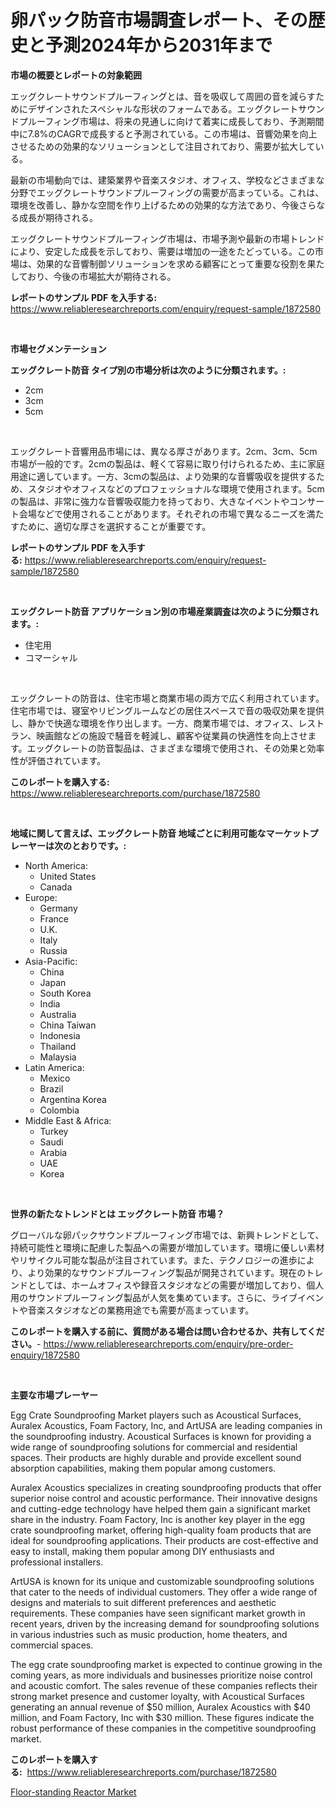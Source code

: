 <p><h1>卵パック防音市場調査レポート、その歴史と予測2024年から2031年まで</h1></p><p><strong>市場の概要とレポートの対象範囲</strong></p>
<p><p>エッグクレートサウンドプルーフィングとは、音を吸収して周囲の音を減らすためにデザインされたスペシャルな形状のフォームである。エッグクレートサウンドプルーフィング市場は、将来の見通しに向けて着実に成長しており、予測期間中に7.8%のCAGRで成長すると予測されている。この市場は、音響効果を向上させるための効果的なソリューションとして注目されており、需要が拡大している。</p><p>最新の市場動向では、建築業界や音楽スタジオ、オフィス、学校などさまざまな分野でエッグクレートサウンドプルーフィングの需要が高まっている。これは、環境を改善し、静かな空間を作り上げるための効果的な方法であり、今後さらなる成長が期待される。</p><p>エッグクレートサウンドプルーフィング市場は、市場予測や最新の市場トレンドにより、安定した成長を示しており、需要は増加の一途をたどっている。この市場は、効果的な音響制御ソリューションを求める顧客にとって重要な役割を果たしており、今後の市場拡大が期待される。</p></p>
<p><strong>レポートのサンプル PDF を入手する:</strong> <a href="https://www.reliableresearchreports.com/enquiry/request-sample/1872580">https://www.reliableresearchreports.com/enquiry/request-sample/1872580</a></p>
<p>&nbsp;</p>
<p><strong>市場セグメンテーション</strong></p>
<p><strong>エッグクレート防音 タイプ別の市場分析は次のように分類されます。:</strong></p>
<p><ul><li>2cm</li><li>3cm</li><li>5cm</li></ul></p>
<p>&nbsp;</p>
<p><p>エッグクレート音響用品市場には、異なる厚さがあります。2cm、3cm、5cm市場が一般的です。2cmの製品は、軽くて容易に取り付けられるため、主に家庭用途に適しています。一方、3cmの製品は、より効果的な音響吸収を提供するため、スタジオやオフィスなどのプロフェッショナルな環境で使用されます。5cmの製品は、非常に強力な音響吸収能力を持っており、大きなイベントやコンサート会場などで使用されることがあります。それぞれの市場で異なるニーズを満たすために、適切な厚さを選択することが重要です。</p></p>
<p><strong>レポートのサンプル PDF を入手する:</strong>&nbsp;<a href="https://www.reliableresearchreports.com/enquiry/request-sample/1872580">https://www.reliableresearchreports.com/enquiry/request-sample/1872580</a></p>
<p>&nbsp;</p>
<p><strong> エッグクレート防音 アプリケーション別の市場産業調査は次のように分類されます。:</strong></p>
<p><ul><li>住宅用</li><li>コマーシャル</li></ul></p>
<p>&nbsp;</p>
<p><p>エッグクレートの防音は、住宅市場と商業市場の両方で広く利用されています。住宅市場では、寝室やリビングルームなどの居住スペースで音の吸収効果を提供し、静かで快適な環境を作り出します。一方、商業市場では、オフィス、レストラン、映画館などの施設で騒音を軽減し、顧客や従業員の快適性を向上させます。エッグクレートの防音製品は、さまざまな環境で使用され、その効果と効率性が評価されています。</p></p>
<p><strong>このレポートを購入する:</strong>&nbsp; <a href="https://www.reliableresearchreports.com/purchase/1872580">https://www.reliableresearchreports.com/purchase/1872580</a></p>
<p>&nbsp;</p>
<p><strong>地域に関して言えば、エッグクレート防音 地域ごとに利用可能なマーケットプレーヤーは次のとおりです。:</strong></p>
<p><ul>
    <li>
        North America:
        <ul>
            <li>United States</li>
            <li>Canada</li>
        </ul>
    </li>
    <li>
        Europe:
        <ul>
            <li>Germany</li>
            <li>France</li>
            <li>U.K.</li>
            <li>Italy</li>
            <li>Russia</li>
        </ul>
    </li>
    <li>
        Asia-Pacific:
        <ul>
            <li>China</li>
            <li>Japan</li>
            <li>South Korea</li>
            <li>India</li>
            <li>Australia</li>
            <li>China Taiwan</li>
            <li>Indonesia</li>
            <li>Thailand</li>
            <li>Malaysia</li>
        </ul>
    </li>
    <li>
        Latin America:
        <ul>
            <li>Mexico</li>
            <li>Brazil</li>
            <li>Argentina Korea</li>
            <li>Colombia</li>
        </ul>
    </li>
    <li>
        Middle East & Africa:
        <ul>
            <li>Turkey</li>
            <li>Saudi</li>
            <li>Arabia</li>
            <li>UAE</li>
            <li>Korea</li>
        </ul>
    </li>
    </ul></p>
<p>&nbsp;</p>
<p><strong>世界の新たなトレンドとは エッグクレート防音 市場？</strong></p>
<p><p>グローバルな卵パックサウンドプルーフィング市場では、新興トレンドとして、持続可能性と環境に配慮した製品への需要が増加しています。環境に優しい素材やリサイクル可能な製品が注目されています。また、テクノロジーの進歩により、より効果的なサウンドプルーフィング製品が開発されています。現在のトレンドとしては、ホームオフィスや録音スタジオなどの需要が増加しており、個人用のサウンドプルーフィング製品が人気を集めています。さらに、ライブイベントや音楽スタジオなどの業務用途でも需要が高まっています。</p></p>
<p><strong>このレポートを購入する前に、質問がある場合は問い合わせるか、共有してください。</strong>- <a href="https://www.reliableresearchreports.com/enquiry/pre-order-enquiry/1872580">https://www.reliableresearchreports.com/enquiry/pre-order-enquiry/1872580</a></p>
<p>&nbsp;</p>
<p><strong>主要な市場プレーヤー</strong></p>
<p><p>Egg Crate Soundproofing Market players such as Acoustical Surfaces, Auralex Acoustics, Foam Factory, Inc, and ArtUSA are leading companies in the soundproofing industry. Acoustical Surfaces is known for providing a wide range of soundproofing solutions for commercial and residential spaces. Their products are highly durable and provide excellent sound absorption capabilities, making them popular among customers.</p><p>Auralex Acoustics specializes in creating soundproofing products that offer superior noise control and acoustic performance. Their innovative designs and cutting-edge technology have helped them gain a significant market share in the industry. Foam Factory, Inc is another key player in the egg crate soundproofing market, offering high-quality foam products that are ideal for soundproofing applications. Their products are cost-effective and easy to install, making them popular among DIY enthusiasts and professional installers.</p><p>ArtUSA is known for its unique and customizable soundproofing solutions that cater to the needs of individual customers. They offer a wide range of designs and materials to suit different preferences and aesthetic requirements. These companies have seen significant market growth in recent years, driven by the increasing demand for soundproofing solutions in various industries such as music production, home theaters, and commercial spaces.</p><p>The egg crate soundproofing market is expected to continue growing in the coming years, as more individuals and businesses prioritize noise control and acoustic comfort. The sales revenue of these companies reflects their strong market presence and customer loyalty, with Acoustical Surfaces generating an annual revenue of $50 million, Auralex Acoustics with $40 million, and Foam Factory, Inc with $30 million. These figures indicate the robust performance of these companies in the competitive soundproofing market.</p></p>
<p><strong>このレポートを購入する:</strong>&nbsp;&nbsp;<a href="https://www.reliableresearchreports.com/purchase/1872580">https://www.reliableresearchreports.com/purchase/1872580</a></p>
<p><p><a href="https://metal-farmhouse-e95.notion.site/Floor-standing-Reactor-Market-Size-Market-Share-and-Global-Market-Analysis-Report-2024-2031-5f5bfaac337b47ef9559b1fdab2b9f2b">Floor-standing Reactor Market</a></p></p>